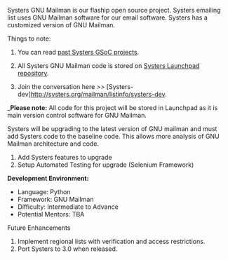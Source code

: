 Systers GNU Mailman is our flaship open source project.  Systers emailing list uses GNU Mailman software for our email software. Systers has a customized version of GNU Mailman. 

Things to note:

1. You can read [past Systers GSoC projects](http://systers.org/systers-dev/doku.php/start).

2. All Systers GNU Mailman code is stored on [Systers Launchpad repository](https://launchpad.net/systers). 

3. Join the conversation here >> [Systers-dev]http://systers.org/mailman/listinfo/systers-dev.

_**Please note:** All code for this project will be stored in Launchpad as it is main version control software for GNU Mailman.



Systers will be upgrading to the latest version of GNU mailman and must add Systers code to the baseline code. This allows more analysis of GNU Mailman architecture and code.

1. Add Systers features to upgrade 
2. Setup Automated Testing for upgrade (Selenium Framework)

**Development Environment:**
* Language: Python
* Framework: GNU Mailman
* Difficulty: Intermediate to Advance
* Potential Mentors: TBA

Future Enhancements
1. Implement regional lists with verification and access restrictions.
2. Port Systers to 3.0 when released.

